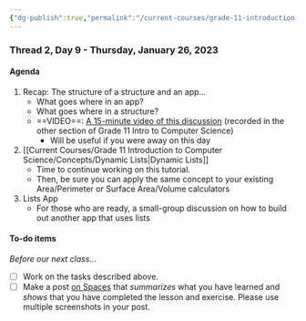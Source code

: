 ```yaml
---
{"dg-publish":true,"permalink":"/current-courses/grade-11-introduction-to-computer-science/section-2/thread-2/day-9/","dgHomeLink":false}
---
```


### Thread 2, Day 9 - Thursday, January 26, 2023

#### Agenda

1. Recap: The structure of a structure and an app...
	- What goes where in an app?
	- What goes where in a structure?
	- ==VIDEO==: [A 15-minute video of this discussion](https://youtu.be/1c4zmjYVFOc) (recorded in the other section of Grade 11 Intro to Computer Science)
		- Will be useful if you were away on this day
1. [[Current Courses/Grade 11 Introduction to Computer Science/Concepts/Dynamic Lists\|Dynamic Lists]]
	- Time to continue working on this tutorial.
	- Then, be sure you can apply the same concept to your existing Area/Perimeter or Surface Area/Volume calculators
2. Lists App
	- For those who are ready, a small-group discussion on how to build out another app that uses lists
	  
#### To-do items
*Before our next class...*
- [ ] Work on the tasks described above.
- [ ] Make a post [on Spaces](https://ca.spacesedu.com/) that *summarizes* what you have learned and *shows* that you have completed the lesson and exercise. Please use multiple screenshots in your post.